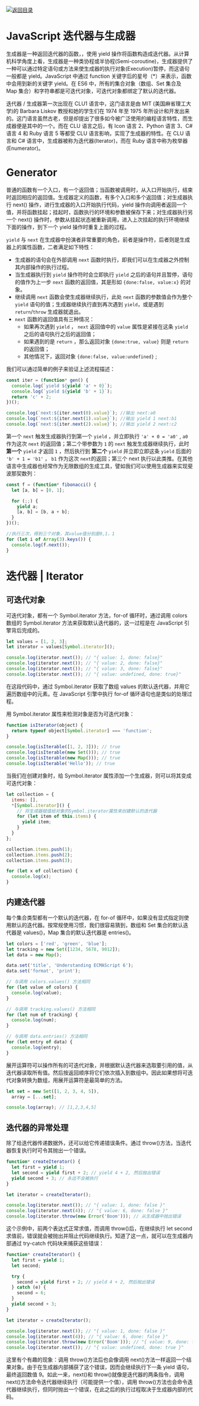 [![返回目录](https://parg.co/USw)](https://parg.co/bxN)

# JavaScript 迭代器与生成器

生成器是一种返回迭代器的函数，，使用 yield 操作将函数构造成迭代器。从计算机科学角度上看，生成器是一种类协程或半协程(Semi-coroutine)，生成器提供了一种可以通过特定语句或方法来使生成器的执行对象(Execution)暂停，而这语句一般都是 yield。JavaScript 中通过 function 关键字后的星号（\*）来表示，函数中会用到新的关键字 yield。在 ES6 中，所有的集合对象（数组、Set 集合及 Map 集合）和字符串都是可迭代对象，可迭代对象都绑定了默认的迭代器。

迭代器 / 生成器第一次出现在 CLU1 语言中，这门语言是由 MIT (美国麻省理工大学)的 Barbara Liskov 教授和她的学生们在 1974 年至 1975 年所设计和开发出来的。这门语言虽然古老，但是却提出了很多如今被广泛使用的编程语言特性，而生成器便是其中的一个。而在 CLU 语言之后，有 Icon 语言 2、Python 语言 3、C# 语言 4 和 Ruby 语言 5 等都受 CLU 语言影响，实现了生成器的特性。在 CLU 语言和 C# 语言中，生成器被称为迭代器(Iterator)，而在 Ruby 语言中称为枚举器(Enumerator)。

# Generator

普通的函数有一个入口，有一个返回值；当函数被调用时，从入口开始执行，结束时返回相应的返回值。生成器定义的函数，有多个入口和多个返回值；对生成器执行 next() 操作，进行生成器的入口开始执行代码，yield 操作向调用者返回一个值，并将函数挂起；挂起时，函数执行的环境和参数被保存下来；对生成器执行另一个 next() 操作时，参数从挂起状态被重新调用，进入上次挂起的执行环境继续下面的操作，到下一个 yield 操作时重复上面的过程。

`yield` 与 `next` 在生成器中扮演者非常重要的角色，前者是操作符，后者则是生成器上的属性函数，二者满足如下特性：

- 生成器的语句会在外部调用 `next` 函数时执行，即我们可以在生成器之外控制其内部操作的执行过程。
- 当生成器执行到 `yield` 操作符时会立即执行 `yield` 之后的语句并且暂停，语句的值作为上一步 `next` 函数的返回值，其是形如 `{done:false, value:x}` 的对象。
- 继续调用 `next` 函数会使生成器继续执行，此处 `next` 函数的参数值会作为整个 `yield` 语句的值；生成器继续执行直到再次遇到 `yield`，或是遇到 `return`/`throw` 生成器就退出。
- `next` 函数的返回值具有三种情况：
  - 如果再次遇到 `yield` ， `next` 返回值中的 `value` 属性是紧接在这条 `yield` 之后的语句执行之后的返回值；
  - 如果遇到的是 `return` ，那么返回对象 `{done:true, value}` 则是 `return` 的返回值；
  - 其他情况下，返回对象 `{done:false, value:undefined}` ;

我们可以通过简单的例子来验证上述流程描述：

```js
const iter = (function* gen() {
  console.log(`yield ${yield 'a' + 0}`);
  console.log(`yield ${yield 'b' + 1}`);
  return 'c' + 2;
})();

console.log(`next:${iter.next(0).value}`); //输出 next:a0
console.log(`next:${iter.next(1).value}`); //输出 yield 1 next:b1
console.log(`next:${iter.next(2).value}`); //输出 yield 2 next:c2
```

第一个 `next` 触发生成器执行到第一个 `yield` ，并立即执行 `'a' + 0 = 'a0'` , `a0` 作为这次 `next` 的返回值；第二个带参数为 `1` 的 `next` 触发生成器继续执行，此时 **第一个** `yield` 才返回 `1` ，然后执行到 **第二个** `yield` 并立即立即这条 `yield` 后面的 `'b' + 1 = 'b1'` ， `b1` 作为这次 `next`的返回；第三个 next 执行以此类推。在其他语言中生成器也经常作为无限数组的生成工具，譬如我们可以使用生成器来实现斐波那契数列：

```js
const f = (function* fibonacci() {
  let [a, b] = [0, 1];

  for (;;) {
    yield a;
    [a, b] = [b, a + b];
  }
})();

//执行三次，得到三个对象，其value值分别是0,1，1
for (let i of Array(3).keys()) {
  console.log(f.next());
}
```

# 迭代器 | Iterator

## 可迭代对象

可迭代对象，都有一个 Symbol.iterator 方法，for-of 循环时，通过调用 colors 数组的 Symbol.iterator 方法来获取默认迭代器的，这一过程是在 JavaScript 引擎背后完成的。

```js
let values = [1, 2, 3];
let iterator = values[Symbol.iterator]();

console.log(iterator.next()); // "{ value: 1, done: false}"
console.log(iterator.next()); // "{ value: 2, done: false}"
console.log(iterator.next()); // "{ value: 3, done: false}"
console.log(iterator.next()); // "{ value: undefined, done: true}"
```

在这段代码中，通过 Symbol.iterator 获取了数组 values 的默认迭代器，并用它遍历数组中的元素。在 JavaScript 引擎中执行 for-of 循环语句也是类似的处理过程。

用 Symbol.iterator 属性来检测对象是否为可迭代对象：

```js
function isIterator(object) {
  return typeof object[Symbol.iterator] === 'function';
}

console.log(isIterable([1, 2, 3])); // true
console.log(isIterable(new Set())); // true
console.log(isIterable(new Map())); // true
console.log(isIterable('Hello')); // true
```

当我们在创建对象时，给 Symbol.iterator 属性添加一个生成器，则可以将其变成可迭代对象：

```js
let collection = {
  items: [],
  *[Symbol.iterator]() {
    // 将生成器赋值给对象的Symbol.iterator属性来创建默认的迭代器
    for (let item of this.items) {
      yield item;
    }
  }
};

collection.items.push(1);
collection.items.push(2);
collection.items.push(3);

for (let x of collection) {
  console.log(x);
}
```

## 内建迭代器

每个集合类型都有一个默认的迭代器，在 for-of 循环中，如果没有显式指定则使用默认的迭代器。按常规使用习惯，我们很容易猜到，数组和 Set 集合的默认迭代器是 values()，Map 集合的默认迭代器是 entries()。

```js
let colors = ['red', 'green', 'blue'];
let tracking = new Set([1234, 5678, 9012]);
let data = new Map();

data.set('title', 'Understanding ECMAScript 6');
data.set('format', 'print');

// 与调用 colors.values() 方法相同
for (let value of colors) {
  console.log(value);
}

// 与调用 tracking.values() 方法相同
for (let num of tracking) {
  console.log(num);
}

// 与调用 data.entries() 方法相同
for (let entry of data) {
  console.log(entry);
}
```

展开运算符可以操作所有的可迭代对象，并根据默认迭代器来选取要引用的值，从迭代器读取所有值。然后按返回顺序将它们依次插入到数组中。因此如果想将可迭代对象转换为数组，用展开运算符是最简单的方法。

```js
let set = new Set([1, 2, 3, 4, 5]),
  array = [...set];

console.log(array); // [1,2,3,4,5]
```

## 迭代器的异常处理

除了给迭代器传递数据外，还可以给它传递错误条件。通过 throw()方法，当迭代器恢复执行时可令其抛出一个错误。

```js
function* createIterator() {
  let first = yield 1;
  let second = yield first + 2; // yield 4 + 2, 然后抛出错误
  yield second + 3; // 永远不会被执行
}

let iterator = createIterator();

console.log(iterator.next()); // "{ value: 1, done: false }"
console.log(iterator.next(4)); // "{ value: 6, done: false }"
console.log(iterator.throw(new Error('Boom'))); // 从生成器中抛出错误
```

这个示例中，前两个表达式正常求值，而调用 throw()后，在继续执行 let second 求值前，错误就会被抛出并阻止代码继续执行。知道了这一点，就可以在生成器内部通过 try-catch 代码块来捕获这些错误：

```js
function* createIterator() {
  let first = yield 1;
  let second;

  try {
    second = yield first + 2; // yield 4 + 2, 然后抛出错误
  } catch (e) {
    second = 6;
  }
  yield second + 3;
}

let iterator = createIterator();

console.log(iterator.next()); // "{ value: 1, done: false }"
console.log(iterator.next(4)); // "{ value: 6, done: false }"
console.log(iterator.throw(new Error('Boom'))); // "{ value: 9, done: false }"
console.log(iterator.next()); // "{ value: undefined, done: true }"
```

这里有个有趣的现象：调用 throw()方法后也会像调用 next()方法一样返回一个结果对象。由于在生成器内部捕获了这个错误，因而会继续执行下一条 yield 语句，最终返回数值 9。如此一来，next()和 throw()就像是迭代器的两条指令，调用 next()方法命令迭代器继续执行（可能提供一个值），调用 throw()方法也会命令迭代器继续执行，但同时抛出一个错误，在此之后的执行过程取决于生成器内部的代码。
